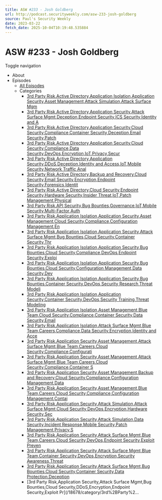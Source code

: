 ```yaml
---
title: ASW #233 - Josh Goldberg
url: http://podcast.securityweekly.com/asw-233-josh-goldberg
source: Paul's Security Weekly
date: 2023-03-22
fetch_date: 2025-10-04T10:19:48.535884
---
```


# ASW #233 - Josh Goldberg

Toggle navigation

* About
* Episodes
  + [All Episodes](/18678)
  + Categories
    - [3rd Party Risk,Active Directory,Application Isolation,Application Security,Asset Management,Attack Simulation,Attack Surface Mgm](/18678/category/3rd%2BParty%2BRisk%2CActive%2BDirectory%2CApplication%2BIsolation%2CApplication%2BSecurity%2CAsset%2BManagement%2CAttack%2BSimulation%2CAttack%2BSurface%2BMgm)
    - [3rd Party Risk,Active Directory,Application Security,Attack Surface Mgmt,Deception,Endpoint Security,ICS Security,Identity and A](/18678/category/3rd%2BParty%2BRisk%2CActive%2BDirectory%2CApplication%2BSecurity%2CAttack%2BSurface%2BMgmt%2CDeception%2CEndpoint%2BSecurity%2CICS%2BSecurity%2CIdentity%2Band%2BA)
    - [3rd Party Risk,Active Directory,Application Security,Cloud Security,Compliance,Container Security,Deception,Email Security,Patch](/18678/category/3rd%2BParty%2BRisk%2CActive%2BDirectory%2CApplication%2BSecurity%2CCloud%2BSecurity%2CCompliance%2CContainer%2BSecurity%2CDeception%2CEmail%2BSecurity%2CPatch)
    - [3rd Party Risk,Active Directory,Application Security,Cloud Security,Compliance,Data Security,DevOps,Encryption,IoT,Privacy,Secur](/18678/category/3rd%2BParty%2BRisk%2CActive%2BDirectory%2CApplication%2BSecurity%2CCloud%2BSecurity%2CCompliance%2CData%2BSecurity%2CDevOps%2CEncryption%2CIoT%2CPrivacy%2CSecur)
    - [3rd Party Risk,Active Directory,Application Security,DDoS,Deception,Identity and Access,IoT,Mobile Security,Network Traffic Anal](/18678/category/3rd%2BParty%2BRisk%2CActive%2BDirectory%2CApplication%2BSecurity%2CDDoS%2CDeception%2CIdentity%2Band%2BAccess%2CIoT%2CMobile%2BSecurity%2CNetwork%2BTraffic%2BAnal)
    - [3rd Party Risk,Active Directory,Backup and Recovery,Cloud Security,Email Security,Encryption,Endpoint Security,Forensics,Identit](/18678/category/3rd%2BParty%2BRisk%2CActive%2BDirectory%2CBackup%2Band%2BRecovery%2CCloud%2BSecurity%2CEmail%2BSecurity%2CEncryption%2CEndpoint%2BSecurity%2CForensics%2CIdentit)
    - [3rd Party Risk,Active Directory,Cloud Security,Endpoint Security,Hardware Security,Insider Threat,IoT,Patch Management,Physical](/18678/category/3rd%2BParty%2BRisk%2CActive%2BDirectory%2CCloud%2BSecurity%2CEndpoint%2BSecurity%2CHardware%2BSecurity%2CInsider%2BThreat%2CIoT%2CPatch%2BManagement%2CPhysical%2B)
    - [3rd Party Risk,API Security,Bug Bounties,Governance,IoT,Mobile Security,Multi-Factor Auth](/18678/category/3rd%2BParty%2BRisk%2CAPI%2BSecurity%2CBug%2BBounties%2CGovernance%2CIoT%2CMobile%2BSecurity%2CMulti-Factor%2BAuth)
    - [3rd Party Risk,Application Isolation,Application Security,Asset Management,Cloud Security,Compliance,Configuration Management,En](/18678/category/3rd%2BParty%2BRisk%2CApplication%2BIsolation%2CApplication%2BSecurity%2CAsset%2BManagement%2CCloud%2BSecurity%2CCompliance%2CConfiguration%2BManagement%2CEn)
    - [3rd Party Risk,Application Isolation,Application Security,Attack Surface Mgmt,Bug Bounties,Cloud Security,Container Security,Thr](/18678/category/3rd%2BParty%2BRisk%2CApplication%2BIsolation%2CApplication%2BSecurity%2CAttack%2BSurface%2BMgmt%2CBug%2BBounties%2CCloud%2BSecurity%2CContainer%2BSecurity%2CThr)
    - [3rd Party Risk,Application Isolation,Application Security,Bug Bounties,Cloud Security,Compliance,DevOps,Endpoint Security,Exploi](/18678/category/3rd%2BParty%2BRisk%2CApplication%2BIsolation%2CApplication%2BSecurity%2CBug%2BBounties%2CCloud%2BSecurity%2CCompliance%2CDevOps%2CEndpoint%2BSecurity%2CExploi)
    - [3rd Party Risk,Application Isolation,Application Security,Bug Bounties,Cloud Security,Configuration Management,Data Security,Dev](/18678/category/3rd%2BParty%2BRisk%2CApplication%2BIsolation%2CApplication%2BSecurity%2CBug%2BBounties%2CCloud%2BSecurity%2CConfiguration%2BManagement%2CData%2BSecurity%2CDev)
    - [3rd Party Risk,Application Isolation,Application Security,Bug Bounties,Container Security,DevOps,Security Research,Threat Modeli](/18678/category/3rd%2BParty%2BRisk%2CApplication%2BIsolation%2CApplication%2BSecurity%2CBug%2BBounties%2CContainer%2BSecurity%2CDevOps%2CSecurity%2BResearch%2CThreat%2BModeli)
    - [3rd Party Risk,Application Isolation,Application Security,Container Security,DevOps,Security Training,Threat Modeling](/18678/category/3rd%2BParty%2BRisk%2CApplication%2BIsolation%2CApplication%2BSecurity%2CContainer%2BSecurity%2CDevOps%2CSecurity%2BTraining%2CThreat%2BModeling)
    - [3rd Party Risk,Application Isolation,Asset Management,Blue Team,Cloud Security,Compliance,Container Security,Data Security,Email](/18678/category/3rd%2BParty%2BRisk%2CApplication%2BIsolation%2CAsset%2BManagement%2CBlue%2BTeam%2CCloud%2BSecurity%2CCompliance%2CContainer%2BSecurity%2CData%2BSecurity%2CEmail)
    - [3rd Party Risk,Application Isolation,Attack Surface Mgmt,Blue Team,Careers,Compliance,Data Security,Encryption,Identity and Acce](/18678/category/3rd%2BParty%2BRisk%2CApplication%2BIsolation%2CAttack%2BSurface%2BMgmt%2CBlue%2BTeam%2CCareers%2CCompliance%2CData%2BSecurity%2CEncryption%2CIdentity%2Band%2BAcce)
    - [3rd Party Risk,Application Security,Asset Management,Attack Surface Mgmt,Blue Team,Careers,Cloud Security,Compliance,Configurati](/18678/category/3rd%2BParty%2BRisk%2CApplication%2BSecurity%2CAsset%2BManagement%2CAttack%2BSurface%2BMgmt%2CBlue%2BTeam%2CCareers%2CCloud%2BSecurity%2CCompliance%2CConfigurati)
    - [3rd Party Risk,Application Security,Asset Management,Attack Surface Mgmt,Blue Team,Careers,Cloud Security,Compliance,Container S](/18678/category/3rd%2BParty%2BRisk%2CApplication%2BSecurity%2CAsset%2BManagement%2CAttack%2BSurface%2BMgmt%2CBlue%2BTeam%2CCareers%2CCloud%2BSecurity%2CCompliance%2CContainer%2BS)
    - [3rd Party Risk,Application Security,Asset Management,Backup and Recovery,Cloud Security,Compliance,Configuration Management,Data](/18678/category/3rd%2BParty%2BRisk%2CApplication%2BSecurity%2CAsset%2BManagement%2CBackup%2Band%2BRecovery%2CCloud%2BSecurity%2CCompliance%2CConfiguration%2BManagement%2CData)
    - [3rd Party Risk,Application Security,Asset Management,Blue Team,Careers,Cloud Security,Compliance,Configuration Management,Contai](/18678/category/3rd%2BParty%2BRisk%2CApplication%2BSecurity%2CAsset%2BManagement%2CBlue%2BTeam%2CCareers%2CCloud%2BSecurity%2CCompliance%2CConfiguration%2BManagement%2CContai)
    - [3rd Party Risk,Application Security,Attack Simulation,Attack Surface Mgmt,Cloud Security,DevOps,Encryption,Hardware Security,Sec](/18678/category/3rd%2BParty%2BRisk%2CApplication%2BSecurity%2CAttack%2BSimulation%2CAttack%2BSurface%2BMgmt%2CCloud%2BSecurity%2CDevOps%2CEncryption%2CHardware%2BSecurity%2CSec)
    - [3rd Party Risk,Application Security,Attack Simulation,Data Security,Incident Response,Mobile Security,Patch Management,Privacy,S](/18678/category/3rd%2BParty%2BRisk%2CApplication%2BSecurity%2CAttack%2BSimulation%2CData%2BSecurity%2CIncident%2BResponse%2CMobile%2BSecurity%2CPatch%2BManagement%2CPrivacy%2CS)
    - [3rd Party Risk,Application Security,Attack Surface Mgmt,Blue Team,Careers,Cloud Security,DevOps,Endpoint Security,Exploit Preven](/18678/category/3rd%2BParty%2BRisk%2CApplication%2BSecurity%2CAttack%2BSurface%2BMgmt%2CBlue%2BTeam%2CCareers%2CCloud%2BSecurity%2CDevOps%2CEndpoint%2BSecurity%2CExploit%2BPreven)
    - [3rd Party Risk,Application Security,Attack Surface Mgmt,Blue Team,Container Security,DevOps,Encryption,Security Awareness,Threat](/18678/category/3rd%2BParty%2BRisk%2CApplication%2BSecurity%2CAttack%2BSurface%2BMgmt%2CBlue%2BTeam%2CContainer%2BSecurity%2CDevOps%2CEncryption%2CSecurity%2BAwareness%2CThreat)
    - [3rd Party Risk,Application Security,Attack Surface Mgmt,Bug Bounties,Cloud Security,Container Security,Data Protection,Deception](/18678/category/3rd%2BParty%2BRisk%2CApplication%2BSecurity%2CAttack%2BSurface%2BMgmt%2CBug%2BBounties%2CCloud%2BSecurity%2CContainer%2BSecurity%2CData%2BProtection%2CDeception)
    - [3rd Party Risk,Application Security,Attack Surface Mgmt,Bug Bounties,Cloud Security,DDoS,Encryption,Endpoint Security,Exploit Pr](/18678/category/3rd%2BParty%2...